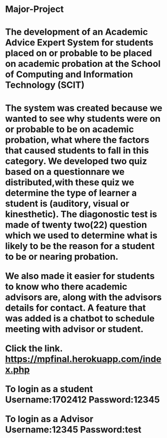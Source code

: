 # Major-Project
<h1>The development of an  Academic Advice Expert System for students placed on or probable to be placed on academic probation at the School of Computing and Information Technology (SCIT)<h1>
<p>The system was created because we wanted to see why students were on or probable to be on academic probation, what where the factors that caused students to fall in this category. We developed two quiz based on a questionnare we distributed,with these quiz we determine the type of learner a student is (auditory, visual or kinesthetic). The diagonostic test is made of twenty two(22) question which we used to determine what is likely to be the reason for a student to be or nearing probation.<p>
We also made it easier for students to know who there academic advisors are, along with the advisors details for contact. 
A feature that was added is a chatbot to schedule meeting with advisor or student.

Click the link.
https://mpfinal.herokuapp.com/index.php

To login as a student
Username:1702412
Password:12345

To login as a Advisor
Username:12345
Password:test
